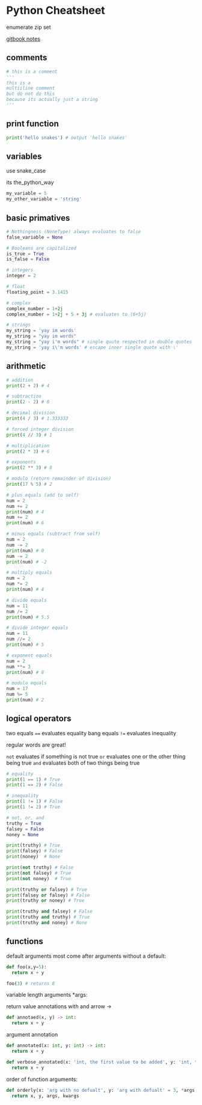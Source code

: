 # Python Cheatsheet

enumerate 
zip
set

[gitbook notes](https://gawdiseattle.gitbook.io/wdi/python/python-intro)

## comments

```python
# this is a comment
'''
this is a 
multiiline comment
but do not do this
because its actually just a string
'''
```

## print function

```python
print('hello snakes') # output 'hello snakes'
```

## variables

use snake_case

its the_python_way

```python
my_variable = 5
my_other_variable = 'string'
```

## basic primatives

```python
# Nothingness (NoneType) always evaluates to false
false_variable = None

# Booleans are capitalized
is_true = True
is_false = False

# integers
integer = 2

# float
floating_point = 3.1415

# complex
complex_number = 1+2j
complex_number = 1+2j + 5 + 3j # evaluates to (6+5j)

# strings
my_string = 'yay im words'
my_string = "yay im words"
my_string = "yay i'm words" # single quute respected in double quotes
my_string = 'yay i\'m words' # escape inner single quote with \'
```

## arithmetic

```python
# addition 
print(2 + 2) # 4

# subtraction
print(2 - 2) # 0

# decimal division
print(4 / 3) # 1.333333

# forced integer division
print(4 // 3) # 1

# multiplication
print(2 * 3) # 6

# exponents 
print(2 ** 3) # 8

# modulo (return remainder of division)
print(17 % 5) # 2

# plus equals (add to self)
num = 2
num += 2
print(num) # 4
num += 2
print(num) # 6

# minus equals (subtract from self)
num = 2
num -= 2
print(num) # 0
num -= 2
print(num) # -2

# multiply equals 
num = 2
num *= 2
print(num) # 4

# divide equals
num = 11
num /= 2
print(num) # 5.5

# divide integer equals
num = 11
num //= 2
print(num) # 5

# exponent equals
num = 2
num **= 3
print(num) # 8

# modulo equals 
num = 17
num %= 5
print(num) # 2
```

## logical operators

two equals `==` evaluates equality
bang equals `!=` evaluates inequality

regular words are great!

`not` evaluates if something is not true
`or` evaluates one or the other thing being true
`and` evaluates both of two things being true

```python
# equality
print(1 == 1) # True
print(1 == 2) # False

# inequality
print(1 != 1) # False
print(1 != 2) # True

# not, or, and
truthy = True 
falsey = False
noney = None

print(truthy) # True
print(falsey) # False
print(noney)  # None

print(not truthy) # False
print(not falsey) # True
print(not noney)  # True

print(truthy or falsey) # True
print(falsey or falsey) # False
print(truthy or noney) # True

print(truthy and falsey) # False
print(truthy and truthy) # True
print(truthy and noney) # None
```

## functions

default arguments most come after arguments without a default:

```python
def foo(x,y=5):
  return x + y

foo(3) # returns 8
```

variable length arguments *args:



return value annotations with and arrow ->

```python
def annotaed(x, y) -> int:
  return x + y
```

argument annotation

```python
def annotated(x: int, y: int) -> int:
  return x + y

def verbose_annotated(x: 'int, the first value to be added', y: 'int, the second value to be added') -> int:
  return x + y
```

order of function arguments:

```python
def orderly(x: 'arg with no defualt', y: 'arg with defualt' = 3, *args, **kwargs):
  return x, y, args, kwargs
```




